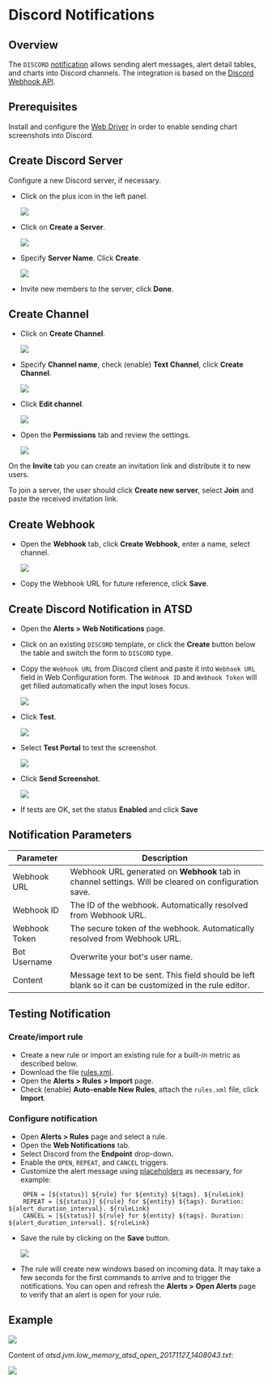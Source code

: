 # Discord Notifications

## Overview

The `DISCORD` [notification](../web-notifications.md) allows sending alert messages, alert detail tables, and charts into Discord channels. The integration is based on the [Discord Webhook API](https://discordapp.com/developers/docs/resources/webhook).

## Prerequisites

Install and configure the [Web Driver](README.md#install-web-driver) in order to enable sending chart screenshots into Discord.

## Create Discord Server

Configure a new Discord server, if necessary.

 * Click on the plus icon in the left panel.

     ![](images/create_server.png)

 * Click on **Create a Server**.

     ![](images/create_server2.png)

 * Specify **Server Name**. Click **Create**.

     ![](images/create_server3.png)

 * Invite new members to the server, click **Done**.

## Create Channel

 * Click on **Create Channel**.

     ![](images/create_discord_channel.png)

 * Specify **Channel name**, check (enable) **Text Channel**, click **Create Channel**.

     ![](images/create_discord_channel2.png)

 * Click **Edit channel**.

     ![](images/create_discord_channel3.png)

 * Open the **Permissions** tab and review the settings.

     ![](images/create_discord_channel4.png)

On the **Invite** tab you can create an invitation link and distribute it to new users.  

To join a server, the user should click **Create new server**, select **Join** and paste the received invitation link.

## Create Webhook

 * Open the **Webhook** tab, click **Create Webhook**, enter a name, select channel.

      ![](images/create_webhook.png)

 * Copy the Webhook URL for future reference, click **Save**.

## Create Discord Notification in ATSD

* Open the **Alerts > Web Notifications** page.
* Click on an existing `DISCORD` template, or click the **Create** button below the table and switch the form to `DISCORD` type.
* Copy the `Webhook URL` from Discord client and paste it into `Webhook URL` field in Web Configuration form. The `Webhook ID` and `Webhook Token` will get filled automatically when the input loses focus.

    ![](images/discord_settings.png)

* Click **Test**.

   ![](images/discord_message_test.png)

* Select **Test Portal** to test the screenshot.

   ![](images/new_test_portal.png)   

* Click **Send Screenshot**.

   ![](images/discord_send_screen.png)
   
* If tests are OK, set the status **Enabled** and click **Save**   

## Notification Parameters

|**Parameter**|**Description**|
|---|---|
|Webhook URL|Webhook URL generated on **Webhook** tab in channel settings. Will be cleared on configuration save.|
|Webhook ID|The ID of the webhook. Automatically resolved from Webhook URL.|
|Webhook Token|The secure token of the webhook. Automatically resolved from Webhook URL.|
|Bot Username|Overwrite your bot's user name.|
|Content|Message text to be sent. This field should be left blank so it can be customized in the rule editor.|

## Testing Notification

### Create/import rule

* Create a new rule or import an existing rule for a built-in metric as described below.
* Download the file [rules.xml](resources/rules.xml).
* Open the **Alerts > Rules > Import** page.
* Check (enable) **Auto-enable New Rules**, attach the `rules.xml` file, click **Import**.

### Configure notification

* Open **Alerts > Rules** page and select a rule.
* Open the **Web Notifications** tab.
* Select Discord from the **Endpoint** drop-down.
* Enable the `OPEN`, `REPEAT`, and `CANCEL` triggers.
* Customize the alert message using [placeholders](../placeholders.md) as necessary, for example:

```ls
    OPEN = [${status}] ${rule} for ${entity} ${tags}. ${ruleLink}
    REPEAT = [${status}] ${rule} for ${entity} ${tags}. Duration: ${alert_duration_interval}. ${ruleLink}
    CANCEL = [${status}] ${rule} for ${entity} ${tags}. Duration: ${alert_duration_interval}. ${ruleLink}
```

* Save the rule by clicking on the **Save** button.

    ![](images/discord_notification.png)
    
* The rule will create new windows based on incoming data. It may take a few seconds for the first commands to arrive and to trigger the notifications. You can open and refresh the **Alerts > Open Alerts** page to verify that an alert is open for your rule.

## Example

   ![](images/discord_test_1.png)

   Content of _atsd.jvm.low_memory_atsd_open_20171127_1408043.txt_:

   ![](images/discord_test_2.png)
